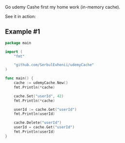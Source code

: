 Go udemy Cashe first my home work (in-memory cache).

See it in action:

## Example #1

```go
package main

import (
	"fmt"

	"github.com/SerbulEvhenii/udemyCache"
)

func main() {
	cache := udemyCache.New()
	fmt.Println(*cache)

	cache.Set("userId", 42)
	fmt.Println(*cache)

	userId := cache.Get("userId")
	fmt.Println(userId)

	cache.Delete("userId")
	userId = cache.Get("userId")
	fmt.Println(userId)
}

```